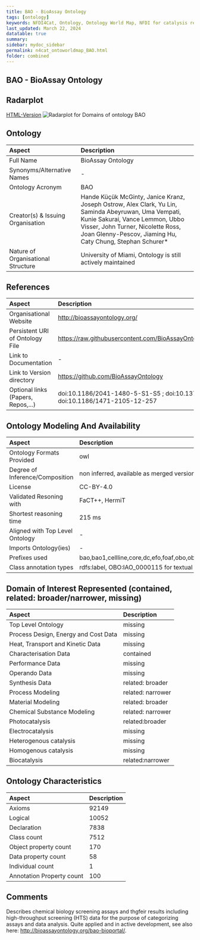 ```yaml
---
title: BAO - BioAssay Ontology
tags: [ontology]
keywords: NFDI4Cat, Ontology, Ontology World Map, NFDI for catalysis related research, semantic web
last_updated: March 22, 2024
datatable: true
summary:
sidebar: mydoc_sidebar
permalink: n4cat_ontoworldmap_BAO.html
folder: combined
---
```

## BAO - BioAssay Ontology


 ## Radarplot 

 [HTML-Version](../radarplots/Radarplot_BAO.html) ![Radarplot for Domains of ontology BAO](../radarplots/Radarplot_BAO.svg) 
## Ontology

|Aspect |Description| 
 |:---|:---|
| Full Name | BioAssay Ontology |
| Synonyms/Alternative Names | - |
| Ontology Acronym | BAO |
| Creator(s) & Issuing Organisation | Hande Küçük McGinty, Janice Kranz, Joseph Ostrow, Alex Clark, Yu Lin, Saminda Abeyruwan, Uma Vempati, Kunie Sakurai, Vance Lemmon, Ubbo Visser, John Turner, Nicolette Ross, Joan Glenny-Pescov, Jiaming Hu, Caty Chung, Stephan Schurer* |
| Nature of Organisational Structure | University of Miami, Ontology is still actively maintained |

## References

|Aspect |Description| 
 |:---|:---|
| Organisational Website | http://bioassayontology.org/ |
| Persistent URI of Ontology File | https://raw.githubusercontent.com/BioAssayOntology/BAO/master/bao_complete_merged.owl |
| Link to Documentation | - |
| Link to Version directory | https://github.com/BioAssayOntology |
| Optional links (Papers, Repos,...) | doi:10.1186/2041-1480-5-S1-S5 ; doi:10.1371/journal.pone.0049198  ; doi:10.1186/1471-2105-12-257 |

## Ontology Modeling And Availability

|Aspect |Description| 
 |:---|:---|
| Ontology Formats Provided | owl |
| Degree of Inference/Composition | non inferred, available as merged version |
| License | CC-BY-4.0 |
| Validated Resoning with | FaCT++, HermiT |
| Shortest reasoning time | 215 ms |
| Aligned with Top Level Ontology | - |
| Imports Ontology(ies) | - |
| Prefixes used | bao,bao1,cellline,core,dc,efo,foaf,obo,oboInOwl,owl,protege,rdf,rdfs,skos,xml,xsd |
| Class annotation types | rdfs:label, OBO:IAO_0000115 for textual definitions |

## Domain of Interest Represented (contained, related: broader/narrower, missing)

|Aspect |Description| 
 |:---|:---|
| Top Level Ontology | missing |
| Process Design, Energy and Cost Data | missing |
| Heat, Transport and Kinetic Data | missing |
| Characterisation Data | contained |
| Performance Data | missing |
| Operando Data | missing |
| Synthesis Data | related: broader |
| Process Modeling | related: narrower |
| Material Modeling | related: broader |
| Chemical Substance Modeling | related: narrower |
| Photocatalysis | related:broader |
| Electrocatalysis | missing |
| Heterogenous catalysis | missing |
| Homogenous catalysis | missing |
| Biocatalysis | related:narrower |

## Ontology Characteristics

|Aspect |Description| 
 |:---|:---|
| Axioms | 92149 |
| Logical | 10052 |
| Declaration | 7838 |
| Class count | 7512 |
| Object property count | 170 |
| Data property count | 58 |
| Individual count | 1 |
| Annotation Property count | 100 |

## Comments

Describes chemical biology screening assays and thgfeir results including high-throughput screening (HTS) data for the purpose of categorizing assays and data analysis.
Quite applied and in active development, see also here: http://bioassayontology.org/bao-bioportal/. 
